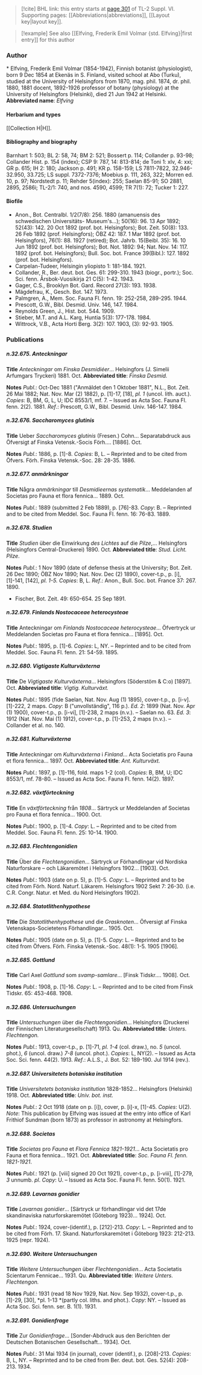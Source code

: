 > [!cite] BHL link: this entry starts at [page 301](https://www.biodiversitylibrary.org/page/33260289) of TL-2 Suppl. VI.
> Supporting pages: [[Abbreviations|abbreviations]], [[Layout key|layout key]].

> [!example] See also [[Elfving, Frederik Emil Volmar {std. Elfving}|first entry]] for this author

### Author

\* Elfving, Frederik Emil Volmar (1854-1942), Finnish botanist (physiologist), born 9 Dec 1854 at Ekenäs in S. Finland, visited school at Abo (Turku), studied at the University of Helsingfors from 1870, mag. phil. 1874, dr. phil. 1880, 1881 docent, 1892-1926 professor of botany (physiology) at the University of Helsingfors (Helsinki), died 21 Jun 1942 at Helsinki. 
**Abbreviated name**: *Elfving*

#### Herbarium and types

[[Collection H|H]].

#### Bibliography and biography

Barnhart 1: 503; BL 2: 58, 74; BM 2: 521; Bossert p. 114; Collander p. 93-98; Collander Hist. p. 154 (index); CSP 9: 787, 14: 813-814; de Toni 1: xlv, 4: xxi; GR p. 615; IH 2: 180; Jackson p. 491; KR p. 158-159; LS 7811-7822, 32.946-32.950, 33.725; LS suppl. 7372-7376; Moebius p. 111, 263, 322; Morren ed. 10, p. 97; Nordstedt p. 11; Rehder 5(index): 255; Saelan 85-91; SO 2881, 2895, 2586i; TL-2/1: 740, and nos. 4590, 4599; TR 7(1): 72; Tucker 1: 227.

#### Biofile

- Anon., Bot. Centralbl. 1/2(7/8): 256. 1880 (amanuensis des schwedischen Universitäts- Museum's...); 50(16): 96. 13 Apr 1892; 52(43): 142. 20 Oct 1892 (prof. bot. Helsingfors); Bot. Zeit. 50(8): 133. 26 Feb 1892 (prof. Helsingfors); ÖBZ 42: 187. 1 Mar 1892 (prof. bot. Helsingfors), 76(1): 88. 1927 (retired); Bot. Jahrb. 15(Beibl. 35): 16. 10 Jun 1892 (prof. bot. Helsingfors); Bot. Not. 1892: 94; Nat. Nov. 14: 117. 1892 (prof. bot. Helsingfors); Bull. Soc. bot. France 39(Bibl.): 127. 1892 (prof. bot. Helsingfors).
- Carpelan-Tudeer, Helsingin yliopisto 1: 181-184. 1921.
- Collander, R., Ber. deut. bot. Ges. 61: 299-310. 1943 (biogr., portr.); Soc. Sci. fenn. Årsbok-Vuosikirja 21 C(5): 1-42. 1943.
- Gager, C.S., Brooklyn Bot. Gard. Record 27(3): 193. 1938.
- Mägdefrau, K., Gesch. Bot. 147. 1973.
- Palmgren, A., Mem. Soc. Fauna Fl. fenn. 19: 252-258, 289-295. 1944.
- Prescott, G.W., Bibl. Desmid. Univ. 146, 147. 1984.
- Reynolds Green, J., Hist. bot. 544. 1909.
- Stieber, M.T. and A.L. Karg, Huntia 5(3): 177-178. 1984.
- Wittrock, V.B., Acta Horti Berg. 3(2): 107. 1903, (3): 92-93. 1905.

### Publications

##### n.32.675. Anteckningar

**Title**
*Anteckningar* om *Finska Desmidiéer*... Helsingfors (J. Simelii Arfumgars Tryckeri) 1881. Oct.
**Abbreviated title**: *Finska Desmid.*

**Notes**
*Publ*.: Oct-Dec 1881 ("Anmäldet den 1 Oktober 1881", N.L., Bot. Zeit. 26 Mai 1882; Nat. Nov. Mar (2) 1882), p. \[1\]-17, \[18\], *pl. 1* (uncol. lith. auct.). *Copies*: B, BM, G, L, U; IDC 8553/1, mf. 7. – Issued as Acta Soc. Fauna Fl. fenn. 2(2). 1881.
*Ref*.: Prescott, G.W., Bibl. Desmid. Univ. 146-147. 1984.

##### n.32.676. Saccharomyces glutinis

**Title**
Ueber *Saccharomyces glutinis* (Fresen.) Cohn... Separatabdruck aus Öfversigt af Finska Vetensk.-Socis Förh.... \[1886\]. Oct.

**Notes**
*Publ*.: 1886, p. \[1\]-8. *Copies*: B, L. – Reprinted and to be cited from Öfvers. Förh. Finska Vetensk.-Soc. 28: 28-35. 1886.

##### n.32.677. anmärkningar

**Title**
Några *anmärkningar* till *Desmidieernas systematik*... Meddelanden af Societas pro Fauna et flora fennica... 1889. Oct.

**Notes**
*Publ*.: 1889 (submitted 2 Feb 1889), p. \[76\]-83. *Copy*: B. – Reprinted and to be cited from Meddel. Soc. Fauna Fl. fenn. 16: 76-83. 1889.

##### n.32.678. Studien

**Title**
*Studien* über die Einwirkung *des Lichtes* auf die *Pilze*,... Helsingfors (Helsingfors Central-Druckerei) 1890. Oct.
**Abbreviated title**: *Stud. Licht. Pilze*.

**Notes**
*Publ*.: 1 Nov 1890 (date of defense thesis at the University; Bot. Zeit. 26 Dec 1890; ÖBZ Nov 1890; Nat. Nov. Dec (2) 1890), cover-t.p., p. \[i\], \[1\]-141, \[142\], *pl. 1-5. Copies*: B, L.
*Ref*.: Anon., Bull. Soc. bot. France 37: 267. 1890.
- Fischer, Bot. Zeit. 49: 650-654. 25 Sep 1891.

##### n.32.679. Finlands Nostocaceae heterocysteae

**Title**
Anteckningar om *Finlands Nostocaceae heterocysteae*... Öfvertryck ur Meddelanden Societas pro Fauna et flora fennica... \[1895\]. Oct.

**Notes**
*Publ*.: 1895, p. \[1\]-6. *Copies*: L, NY. – Reprinted and to be cited from Meddel. Soc. Fauna Fl. fenn. 21: 54-59. 1895.

##### n.32.680. Vigtigaste Kulturväxterna

**Title**
De *Vigtigaste Kulturväxterna*... Helsingfors (Söderstöm & C:o) \[1897\]. Oct.
**Abbreviated title**: *Vigtig. Kulturväxt.*

**Notes**
*Publ*.: 1895 (fide Saelan, Nat. Nov. Aug (1) 1895), cover-t.p., p. \[i-v\]. \[1\]-222, 2 maps. *Copy*: B ("unvollständig", 116 p.).
*Ed. 2*: 1899 (Nat. Nov. Apr (1) 1900), cover-t.p., p. \[i-vi\], \[1\]-238, 2 maps (n.v.). – Saelan no. 63.
*Ed. 3*: 1912 (Nat. Nov. Mai (1) 1912), cover-t.p., p. \[1\]-253, 2 maps (n.v.). – Collander et al. no. 140.

##### n.32.681. Kulturväxterna

**Title**
Anteckningar om *Kulturväxterna* i *Finland*... Acta Societatis pro Fauna et flora fennica... 1897. Oct.
**Abbreviated title**: *Ant. Kulturväxt.*

**Notes**
*Publ*.: 1897, p. \[1\]-116, fold. maps 1-2 (col). *Copies*: B, BM, U; IDC 8553/1, mf. 78-80. – Issued as Acta Soc. Fauna Fl. fenn. 14(2). 1897.

##### n.32.682. växtförteckning

**Title**
En *växtförteckning* från *1808*... Särtryck ur Meddelanden af Societas pro Fauna et flora fennica... 1900. Oct.

**Notes**
*Publ*.: 1900, p. \[1\]-4. *Copy*: L. – Reprinted and to be cited from Meddel. Soc. Fauna Fl. fenn. 25: 10-14. 1900.

##### n.32.683. Flechtengonidien

**Title**
Über die *Flechtengonidien*... Särtryck ur Förhandlingar vid Nordiska Naturforskare – och Läkaremötet i Helsingfors 1902... \[1903\]. Oct.

**Notes**
*Publ*.: 1903 (date on p. 5), p. \[1\]-5. *Copy*: L. – Reprinted and to be cited from Förh. Nord. Naturf. Läkarem. Helsingfors 1902 Sekt 7: 26-30. (i.e. C.R. Congr. Natur. et Med. du Nord Helsingfors 1902).

##### n.32.684. Statotlithenhypothese

**Title**
Die *Statotlithenhypothese* und die *Grasknoten*... Öfversigt af Finska Vetenskaps-Societetens Förhandlingar... 1905. Oct.

**Notes**
*Publ*.: 1905 (date on p. 5), p. \[1\]-5. *Copy*: L. – Reprinted and to be cited from Öfvers. Förh. Finska Vetensk.-Soc. 48(1): 1-5. 1905 \[1906\].

##### n.32.685. Gottlund

**Title**
Carl Axel *Gottlund* som *svamp-samlare*... \[Finsk Tidskr.... 1908\]. Oct.

**Notes**
*Publ*.: 1908, p. \[1\]-16. *Copy*: L. – Reprinted and to be cited from Finsk Tidskr. 65: 453-468. 1908.

##### n.32.686. Untersuchungen

**Title**
*Untersuchungen* über die *Flechtengonidien*... Helsingfors (Druckerei der Finnischen Literaturgesellschaft) 1913. Qu.
**Abbreviated title**: *Unters. Flechtengon.*

**Notes**
*Publ*.: 1913, cover-t.p., p. \[1\]-71, *pl. 1-4* (col. draw.), no. *5* (uncol. phot.), *6* (uncol. draw.) *7-8* (uncol. phot.). *Copies*: L, NY(2). – Issued as Acta Soc. Sci. fenn. 44(2). 1913.
*Ref*.: A.L.S., J. Bot. 52: 189-190. Jul 1914 (rev.).

##### n.32.687. Universitetets botaniska institution

**Title**
*Universitetets botaniska institution* 1828-1852... Helsingfors (Helsinki) 1918. Oct.
**Abbreviated title**: *Univ. bot. inst.*

**Notes**
*Publ*.: 2 Oct 1918 (date on p. \[i\]), cover, p. \[i\]-x, \[1\]-45. *Copies*: U(2).
*Note*: This publication by Elfving was issued at the entry into office of Karl Frithiof Sundman (born 1873) as professor in astronomy at Helsingfors.

##### n.32.688. Societas

**Title**
*Societas* pro *Fauna* et *Flora Fennica 1821-1921*... Acta Societatis pro Fauna et flora fennica... 1921. Oct.
**Abbreviated title**: *Soc. Fauna Fl. fenn. 1821-1921*.

**Notes**
*Publ*.: 1921 (p. \[viii\] signed 20 Oct 1921), cover-t.p., p. \[i-viii\], \[1\]-279, *3* unnumb. *pl*. *Copy*: U. – Issued as Acta Soc. Fauna Fl. fenn. 50(1). 1921.

##### n.32.689. Lavarnas gonidier

**Title**
*Lavarnas gonidier*... \[Särtryck ur förhandlingar vid det 17de skandinaviska naturforskaremötet (Göteborg 1923)... 1924\]. Oct.

**Notes**
*Publ*.: 1924, cover-(identif.), p. \[212\]-213. *Copy*: L. – Reprinted and to be cited from Förh. 17. Skand. Naturforskaremötet i Göteborg 1923: 212-213. 1925 (repr. 1924).

##### n.32.690. Weitere Untersuchungen

**Title**
*Weitere Untersuchungen* über *Flechtengonidien*... Acta Societatis Scientarum Fennicae... 1931. Qu.
**Abbreviated title**: *Weitere Unters. Flechtengon.*

**Notes**
*Publ*.: 1931 (read 18 Nov 1929, Nat. Nov. Sep 1932), cover-t.p., p. \[1\]-29, \[30\], *pl. 1-13 *(partly col. liths. and phot.). *Copy*: NY. – Issued as Acta Soc. Sci. fenn. ser. B. 1(1). 1931.

##### n.32.691. Gonidienfrage

**Title**
Zur *Gonidienfrage*... \[Sonder-Abdruck aus den Berichten der Deutschen Botanischen Gesellschaft... 1934\]. Oct.

**Notes**
*Publ*.: 31 Mai 1934 (in journal), cover (identif.), p. \[208\]-213. *Copies*: B, L, NY. – Reprinted and to be cited from Ber. deut. bot. Ges. 52(4): 208-213. 1934.

